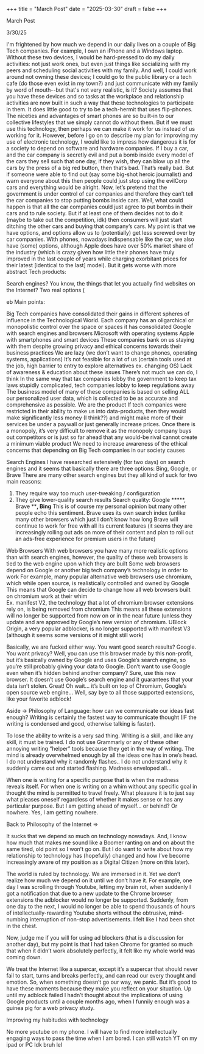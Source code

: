 +++ title = "March Post" date = "2025-03-30" draft = false +++

March Post

3/30/25

I'm frightened by how much we depend in our daily lives on a couple of Big Tech companies. For example, I own an iPhone and a Windows laptop. Without these two devices, I would be hard-pressed to do my daily activities: not just work ones, but even just things like socializing with my peers and scheduling social activities with my family. And well, I could work around not owning these devices; I could go to the public library or a tech cafe (do those even exist in my town?) and just communicate with my family by word of mouth--but that's not very realistic, is it? Society assumes that you have these devices and so tasks at the workplace and relationship activities are now built in such a way that these technologies to participate in them. It does little good to try to be a tech-hermit that uses flip-phones. The niceties and advantages of smart phones are so built-in to our collective lifestyles that we simply cannot do without them. But if we must use this technology, then perhaps we can make it work for us instead of us working for it. However, before I go on to describe my plan for improving my use of electronic technology, I would like to impress how dangerous it is for a society to depend on software and hardware companies. If I buy a car, and the car company is secretly evil and put a bomb inside every model of the cars they sell such that one day, if they wish, they can blow up all the cars by the press of a big red button, then that’s bad. That’s really bad. But if someone were able to find out (say some big-shot heroic journalist) and warn everyone about this then people could just stop using the evilCorp cars and everything would be alright. Now, let’s pretend that the government is under control of car companies and therefore they can’t tell the car companies to stop putting bombs inside cars. Well, what could happen is that all the car companies could just agree to put bombs in their cars and to rule society. But if at least one of them decides not to do it (maybe to take out the competition, idk) then consumers will just start ditching the other cars and buying that company’s cars. My point is that we have options, and options allow us to (potentially) get less screwed over by car companies. With phones, nowadays indispensable like the car, we also have (some) options, although Apple does have over 50% market share of the industry (which is crazy given how little their phones have truly improved in the last couple of years while charging exorbitant prices for their latest [identical to the last] model). But it gets worse with more abstract Tech products:

Search engines? You know, the things that let you actually find websites on the Internet? Two real options (

eb
Main points: 

Big Tech companies have consolidated their gains in different spheres of influence in the Technological World. 
Each company has an oligarchical or monopolistic control over the space or spaces it has consolidated
Google with search engines and browsers
Microsoft with operating systems
Apple with smartphones and smart devices
These companies bank on us staying with them despite growing privacy and ethical concerns towards their business practices 
We are lazy (we don’t want to change phones, operating systems, applications)
It’s not feasible for a lot of us (certain tools used at the job, high barrier to entry to explore alternatives ex. changing OS)
Lack of awareness & education about these issues
There’s not much we can do, I think
In the same way that tax companies lobby the government to keep tax laws stupidly complicated, tech companies lobby to keep regulations away
The business model of many of these companies is based on selling ALL our personalized user data, which is collected to be as accurate and comprehensive as possible. We are the product
If tech companies were restricted in their ability to make us into data-products, then they would make significantly less money (I think??) and might make more of their services be under a paywall or just generally increase prices. 
Once there is a monopoly, it’s very difficult to remove it as the monopoly company buys out competitors or is just so far ahead that any would-be rival cannot create a minimum viable product
We need to increase awareness of the ethical concerns that depending on Big Tech companies in our society causes

Search Engines
I have researched extensively (for two days) on search engines and it seems that basically there are three options: Bing, Google, or Brave
There are many other search engines but they all kind of suck for two main reasons: 
1. They require way too much user-tweaking / configuration
2. They give lower-quality search results
Search quality: Google *****, Brave ****, Bing**
This is of course my personal opinion but many other people echo this sentiment. Brave uses its own search index (unlike many other browsers which just 
I don’t know how long Brave will continue to work for free with all its current features (it seems they are increasingly rolling out ads on more of their content and plan to roll out an ads-free experience for premium users in the future)

Web Browsers
With web browsers you have many more realistic options than with search engines, however, the quality of these web browsers is tied to the web engine upon which they are built
Some web browsers depend on Google or another big tech company’s technology in order to work
For example, many popular alternative web browsers use chromium, which while open source, is realistically controlled and owned by Google
This means that Google can decide to change how all web browsers built on chromium work at their whim	
Ex. manifest V2, the technology that a lot of chromium browser extensions rely on, is being removed from chromium
This means all these extensions will no longer be supported from now on or in the near future (unless they update and are approved by Google’s new version of chromium. 
UBlock Origin, a very popular adblocker, is no longer supported with manifest V3 (although it seems some versions of it might still work)

Basically, we are fucked either way. You want good search results? Google. You want privacy? Well, you can use this browser made by this non-profit, but it’s basically owned by Google and uses Google’s search engine, so you’re still probably giving your data to Google. Don’t want to use Google even when it’s hidden behind another company? Sure, use this new browser. It doesn’t use Google’s search engine and it guarantees that your data isn’t stolen. Great! Oh wait… it’s built on top of Chromium, Google’s open source web engine… Well, say bye to all those supported extensions, like your favorite adblock!


Aside → Philosophy of Language: how can we communicate our ideas fast enough? Writing is certainly the fastest way to communicate thought (IF the writing is condensed and good, otherwise talking is faster). 

To lose the ability to write is a very sad thing. Writing is a skill, and like any skill, it must be trained. I do not use Grammarly or any of these other annoying writing “helper” tools because they get in the way of writing. The mind is already overwhelmed enough by all the ideas one has in one’s head. I do not understand why it randomly flashes.. I do not understand why it suddenly came out and started flashing. Madness enveloped all…

When one is writing for a specific purpose that is when the madness reveals itself. For when one is writing on a whim without any specific goal in thought the mind is permitted to travel freely. What pleasure it is to just say what pleases oneself regardless of whether it makes sense or has any particular purpose. But I am getting ahead of myself… or behind? Or nowhere. Yes, I am getting nowhere. 

Back to Philosophy of the Internet ⇒ 

It sucks that we depend so much on technology nowadays. And, I know how much that makes me sound like a Boomer ranting on and on about the same tired, old point so I won’t go on. But I do want to write about how my relationship to technology has (hopefully) changed and how I’ve become increasingly aware of my position as a Digital Citizen (more on this later). 

The world is ruled by technology. We are immersed in it. Yet we don’t realize how much we depend on it until we don’t have it. For example, one day I was scrolling through Youtube, letting my brain rot, when suddenly I got a notification that due to a new update to the Chrome browser extensions the adblocker would no longer be supported. Suddenly, from one day to the next, I would no longer be able to spend thousands of hours of intellectually-rewarding Youtube shorts without the obtrusive, mind-numbing interruption of non-stop advertisements. I felt like I had been shot in the chest. 

Now, judge me if you will for using ad blockers (that is a discussion for another day), but my point is that I had taken Chrome for granted so much that when it didn’t work absolutely perfectly, it felt like my whole world was coming down. 

We treat the Internet like a supercar, except it’s a supercar that should never fail to start, turns and breaks perfectly, and can read our every thought and emotion. So, when something doesn’t go our way, we panic. But it’s good to have these moments because they make you reflect on your situation. Up until my adblock failed I hadn’t thought about the implications of using Google products until a couple months ago, when I funnily enough was a guinea pig for a web privacy study. 

Improving my habitudes with technology

No more youtube on my phone. I will have to find more intellectually engaging ways to pass the time when I am bored. I can still watch YT on my ipad or PC
Idk bruh lel

